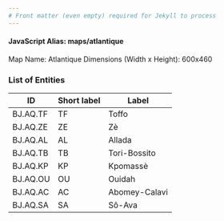 ```yaml
---
# Front matter (even empty) required for Jekyll to process
---
```


#### JavaScript Alias: maps/atlantique

Map Name: Atlantique
Dimensions (Width x Height): 600x460

### List of Entities

| ID       | Short label | Label         |
| -------- | ----------- | ------------- |
| BJ.AQ.TF | TF          | Toffo         |
| BJ.AQ.ZE | ZE          | Zè            |
| BJ.AQ.AL | AL          | Allada        |
| BJ.AQ.TB | TB          | Tori-Bossito  |
| BJ.AQ.KP | KP          | Kpomassè      |
| BJ.AQ.OU | OU          | Ouidah        |
| BJ.AQ.AC | AC          | Abomey-Calavi |
| BJ.AQ.SA | SA          | Sô-Ava        |
